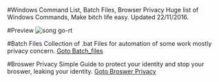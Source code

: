#Windows Command List, Batch Files, Browser Privacy
Huge list of Windows Commands, Make bitch life easy. Updated 22/11/2016.

#Preview
![song go-rt](https://raw.githubusercontent.com/roothaxor/Windows/gh-pages/Windows.png)

#Batch Files
Collection of .bat Files for automation of some work mostly privacy concern.
[Goto Batch_files](https://github.com/roothaxor/Windows/tree/master/Batch_files)

#Broswer Privacy
Simple Guide to protect your identity and stop your broswer, leaking your identity.
[Goto Broswer Privacy](https://github.com/roothaxor/Windows/tree/master/BrowserPrivacy)

